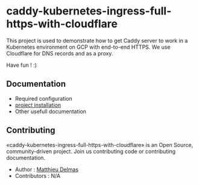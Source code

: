 # caddy-kubernetes-ingress-full-https-with-cloudflare 

This project is used to demonstrate how to get Caddy server to work in a Kubernetes environment on GCP with end-to-end HTTPS.
We use Cloudflare for DNS records and as a proxy.

Have fun ! :)

## Documentation

- Required configuration
- [project installation](docs/INSTALL.md)
- Other usefull documentation

## Contributing

«caddy-kubernetes-ingress-full-https-with-cloudflare» is an Open Source, community-driven project. Join us contributing code or contributing documentation.

- Author : [Matthieu Delmas](https://github.com/matthieudelmas)
- Contributors : N/A
